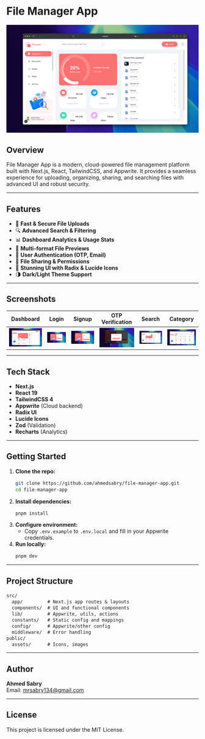 
# File Manager App

![Dashboard Screenshot](docs/screenshots/Screenshot-dashboard.png)

## Overview

File Manager App is a modern, cloud-powered file management platform built with Next.js, React, TailwindCSS, and Appwrite. It provides a seamless experience for uploading, organizing, sharing, and searching files with advanced UI and robust security.

---

## Features

- 🚀 **Fast & Secure File Uploads**
- 🔍 **Advanced Search & Filtering**
- 📊 **Dashboard Analytics & Usage Stats**
- 📁 **Multi-format File Previews**
- 👥 **User Authentication (OTP, Email)**
- 🔗 **File Sharing & Permissions**
- 🎨 **Stunning UI with Radix & Lucide Icons**
- 🌗 **Dark/Light Theme Support**

---

## Screenshots

| Dashboard | Login | Signup | OTP Verification | Search | Category |
|-----------|-------|--------|------------------|--------|----------|
| ![Dashboard](docs/screenshots/Screenshot-dashboard.png) | ![Login](docs/screenshots/Screenshot-login.png) | ![Signup](docs/screenshots/Screenshot-signup.png) | ![OTP](docs/screenshots/Screenshot-verfication-otp.png) | ![Search](docs/screenshots/Screenshot-search.png) | ![Category](docs/screenshots/Screenshot-category.png) |

---

## Tech Stack

- **Next.js**
- **React 19**
- **TailwindCSS 4**
- **Appwrite** (Cloud backend)
- **Radix UI**
- **Lucide Icons**
- **Zod** (Validation)
- **Recharts** (Analytics)

---

## Getting Started

1. **Clone the repo:**
	```bash
	git clone https://github.com/ahmedsabry/file-manager-app.git
	cd file-manager-app
	```
2. **Install dependencies:**
	```bash
	pnpm install
	```
3. **Configure environment:**
	- Copy `.env.example` to `.env.local` and fill in your Appwrite credentials.
4. **Run locally:**
	```bash
	pnpm dev
	```

---

## Project Structure

```
src/
  app/         # Next.js app routes & layouts
  components/  # UI and functional components
  lib/         # Appwrite, utils, actions
  constants/   # Static config and mappings
  config/      # Appwrite/other config
  middleware/  # Error handling
public/
  assets/      # Icons, images
```

---

## Author

**Ahmed Sabry**  
Email: [mrsabry134@gmail.com](mailto:mrsabry134@gmail.com)

---

## License

This project is licensed under the MIT License.

